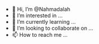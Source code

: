 - 👋 Hi, I’m @Nahmadalah
- 👀 I’m interested in ...
- 🌱 I’m currently learning ...
- 💞️ I’m looking to collaborate on ...
- 📫 How to reach me ...

<!---
Nahmadalah/Nahmadalah is a ✨ special ✨ repository because its `README.md` (this file) appears on your GitHub profile.
You can click the Preview link to take a look at your changes.
--->
